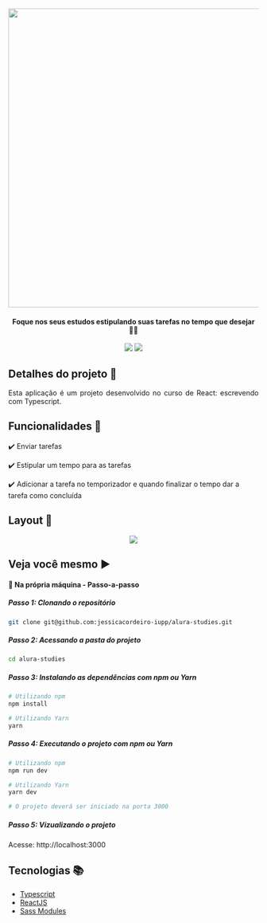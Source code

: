 <p align="center">
  <br>
  <Img src="https://i.imgur.com/icaTzjG.png" width=600/>
  
  <h4 align="center"> Foque nos seus estudos estipulando suas tarefas no tempo que desejar 👩‍💻 </h4>
  
  <p align="center">
    <img src="https://img.shields.io/static/v1?label=Status&message=Conclu%C3%ADdo&color=brightgreen&style=flat&labelColor=3E3E3E">
    <img src="https://img.shields.io/static/v1?message=Alura&label=ReactJS&color=informational&style=flat&logo=react&labelColor=021026">
  </p>
</p>

## Detalhes do projeto :memo:

<p align="justify">
Esta aplicação é um projeto desenvolvido no curso de React: escrevendo com Typescript.
</p>

## Funcionalidades :stars:

✔️ Enviar tarefas

✔️ Estipular um tempo para as tarefas

✔️ Adicionar a tarefa no temporizador e quando finalizar o tempo dar a tarefa como concluída

## Layout 🎨

<p align="center" justify="">
    <Img src="https://i.imgur.com/X2VrxzR.png" >
</p>

## Veja você mesmo :arrow_forward:

#### :small_blue_diamond: Na própria máquina - Passo-a-passo

##### Passo 1: Clonando o repositório

```bash
git clone git@github.com:jessicacordeiro-iupp/alura-studies.git
```

##### Passo 2: Acessando a pasta do projeto

```bash
cd alura-studies
```

##### Passo 3: Instalando as dependências com npm ou Yarn

```bash
# Utilizando npm
npm install

# Utilizando Yarn
yarn
```

##### Passo 4: Executando o projeto com npm ou Yarn

```bash
# Utilizando npm
npm run dev

# Utilizando Yarn
yarn dev

# O projeto deverá ser iniciado na porta 3000
```

##### Passo 5: Vizualizando o projeto

Acesse: http://localhost:3000

## Tecnologias :books:

- [Typescript](https://www.typescriptlang.org)
- [ReactJS](https://pt-br.reactjs.org)
- [Sass Modules](https://create-react-app.dev/docs/adding-a-sass-stylesheet/)
